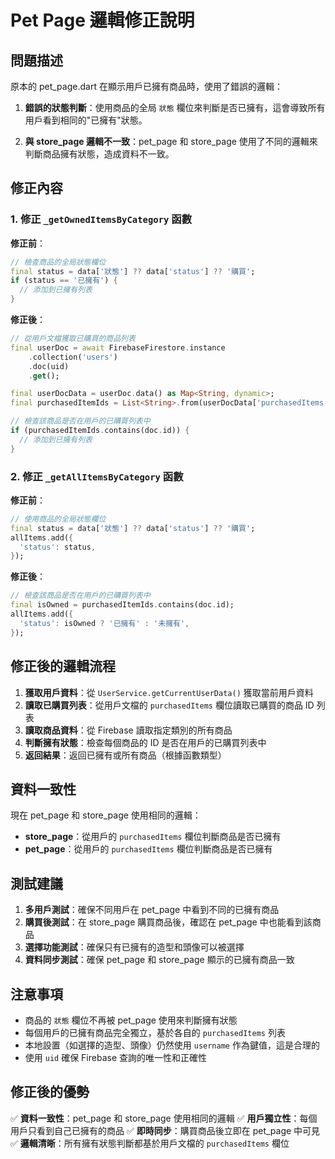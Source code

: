 # Pet Page 邏輯修正說明

## 問題描述

原本的 pet_page.dart 在顯示用戶已擁有商品時，使用了錯誤的邏輯：

1. **錯誤的狀態判斷**：使用商品的全局 `狀態` 欄位來判斷是否已擁有，這會導致所有用戶看到相同的"已擁有"狀態。

2. **與 store_page 邏輯不一致**：pet_page 和 store_page 使用了不同的邏輯來判斷商品擁有狀態，造成資料不一致。

## 修正內容

### 1. 修正 `_getOwnedItemsByCategory` 函數

**修正前**：
```dart
// 檢查商品的全局狀態欄位
final status = data['狀態'] ?? data['status'] ?? '購買';
if (status == '已擁有') {
  // 添加到已擁有列表
}
```

**修正後**：
```dart
// 從用戶文檔獲取已購買的商品列表
final userDoc = await FirebaseFirestore.instance
    .collection('users')
    .doc(uid)
    .get();

final userDocData = userDoc.data() as Map<String, dynamic>;
final purchasedItemIds = List<String>.from(userDocData['purchasedItems'] ?? []);

// 檢查該商品是否在用戶的已購買列表中
if (purchasedItemIds.contains(doc.id)) {
  // 添加到已擁有列表
}
```

### 2. 修正 `_getAllItemsByCategory` 函數

**修正前**：
```dart
// 使用商品的全局狀態欄位
final status = data['狀態'] ?? data['status'] ?? '購買';
allItems.add({
  'status': status,
});
```

**修正後**：
```dart
// 檢查該商品是否在用戶的已購買列表中
final isOwned = purchasedItemIds.contains(doc.id);
allItems.add({
  'status': isOwned ? '已擁有' : '未擁有',
});
```

## 修正後的邏輯流程

1. **獲取用戶資料**：從 `UserService.getCurrentUserData()` 獲取當前用戶資料
2. **讀取已購買列表**：從用戶文檔的 `purchasedItems` 欄位讀取已購買的商品 ID 列表
3. **讀取商品資料**：從 Firebase 讀取指定類別的所有商品
4. **判斷擁有狀態**：檢查每個商品的 ID 是否在用戶的已購買列表中
5. **返回結果**：返回已擁有或所有商品（根據函數類型）

## 資料一致性

現在 pet_page 和 store_page 使用相同的邏輯：

- **store_page**：從用戶的 `purchasedItems` 欄位判斷商品是否已擁有
- **pet_page**：從用戶的 `purchasedItems` 欄位判斷商品是否已擁有

## 測試建議

1. **多用戶測試**：確保不同用戶在 pet_page 中看到不同的已擁有商品
2. **購買後測試**：在 store_page 購買商品後，確認在 pet_page 中也能看到該商品
3. **選擇功能測試**：確保只有已擁有的造型和頭像可以被選擇
4. **資料同步測試**：確保 pet_page 和 store_page 顯示的已擁有商品一致

## 注意事項

- 商品的 `狀態` 欄位不再被 pet_page 使用來判斷擁有狀態
- 每個用戶的已擁有商品完全獨立，基於各自的 `purchasedItems` 列表
- 本地設置（如選擇的造型、頭像）仍然使用 `username` 作為鍵值，這是合理的
- 使用 `uid` 確保 Firebase 查詢的唯一性和正確性

## 修正後的優勢

✅ **資料一致性**：pet_page 和 store_page 使用相同的邏輯
✅ **用戶獨立性**：每個用戶只看到自己已擁有的商品
✅ **即時同步**：購買商品後立即在 pet_page 中可見
✅ **邏輯清晰**：所有擁有狀態判斷都基於用戶文檔的 `purchasedItems` 欄位
